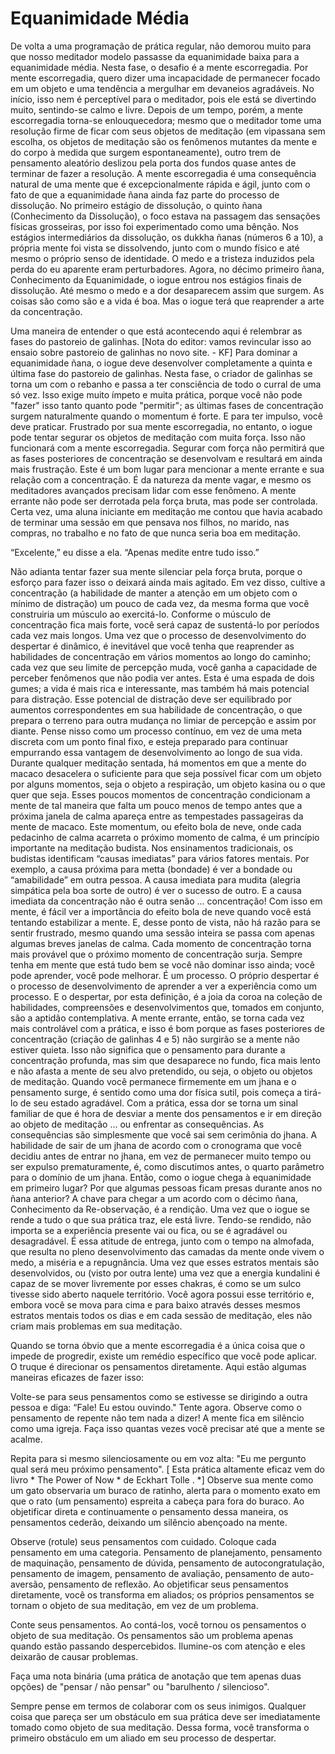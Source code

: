 # Equanimidade Média

De volta a uma programação de prática regular, não demorou muito para que nosso meditador modelo passasse da equanimidade baixa para a equanimidade média. Nesta fase, o desafio é a mente escorregadia. Por mente escorregadia, quero dizer uma incapacidade de permanecer focado em um objeto e uma tendência a mergulhar em devaneios agradáveis. No início, isso nem é perceptível para o meditador, pois ele está se divertindo muito, sentindo-se calmo e livre. Depois de um tempo, porém, a mente escorregadia torna-se enlouquecedora; mesmo que o meditador tome uma resolução firme de ficar com seus objetos de meditação (em vipassana sem escolha, os objetos de meditação são os fenômenos mutantes da mente e do corpo à medida que surgem espontaneamente), outro trem de pensamento aleatório deslizou pela porta dos fundos quase antes de terminar de fazer a resolução. A mente escorregadia é uma consequência natural de uma mente que é excepcionalmente rápida e ágil, junto com o fato de que a equanimidade ñana ainda faz parte do processo de dissolução. No primeiro estágio de dissolução, o quinto ñana (Conhecimento da Dissolução), o foco estava na passagem das sensações físicas grosseiras, por isso foi experimentado como uma bênção. Nos estágios intermediários da dissolução, os dukkha ñanas (números 6 a 10), a própria mente foi vista se dissolvendo, junto com o mundo físico e até mesmo o próprio senso de identidade. O medo e a tristeza induzidos pela perda do eu aparente eram perturbadores. Agora, no décimo primeiro ñana, Conhecimento da Equanimidade, o iogue entrou nos estágios finais de dissolução. Até mesmo o medo e a dor desaparecem assim que surgem. As coisas são como são e a vida é boa. Mas o iogue terá que reaprender a arte da concentração.

Uma maneira de entender o que está acontecendo aqui é relembrar as fases do pastoreio de galinhas. [Nota do editor: vamos revincular isso ao ensaio sobre pastoreio de galinhas no novo site. - KF] Para dominar a equanimidade ñana, o iogue deve desenvolver completamente a quinta e última fase do pastoreio de galinhas. Nesta fase, o criador de galinhas se torna um com o rebanho e passa a ter consciência de todo o curral de uma só vez. Isso exige muito ímpeto e muita prática, porque você não pode "fazer" isso tanto quanto pode "permitir"; as últimas fases de concentração surgem naturalmente quando o momentum é forte. E para ter impulso, você deve praticar. Frustrado por sua mente escorregadia, no entanto, o iogue pode tentar segurar os objetos de meditação com muita força. Isso não funcionará com a mente escorregadia. Segurar com força não permitirá que as fases posteriores de concentração se desenvolvam e resultará em ainda mais frustração.
Este é um bom lugar para mencionar a mente errante e sua relação com a concentração. É da natureza da mente vagar, e mesmo os meditadores avançados precisam lidar com esse fenômeno. A mente errante não pode ser derrotada pela força bruta, mas pode ser controlada. Certa vez, uma aluna iniciante em meditação me contou que havia acabado de terminar uma sessão em que pensava nos filhos, no marido, nas compras, no trabalho e no fato de que nunca seria boa em meditação.

“Excelente,” eu disse a ela. “Apenas medite entre tudo isso.”

Não adianta tentar fazer sua mente silenciar pela força bruta, porque o esforço para fazer isso o deixará ainda mais agitado. Em vez disso, cultive a concentração (a habilidade de manter a atenção em um objeto com o mínimo de distração) um pouco de cada vez, da mesma forma que você construiria um músculo ao exercitá-lo. Conforme o músculo de concentração fica mais forte, você será capaz de sustentá-lo por períodos cada vez mais longos. Uma vez que o processo de desenvolvimento do despertar é dinâmico, é inevitável que você tenha que reaprender as habilidades de concentração em vários momentos ao longo do caminho; cada vez que seu limite de percepção muda, você ganha a capacidade de perceber fenômenos que não podia ver antes. Esta é uma espada de dois gumes; a vida é mais rica e interessante, mas também há mais potencial para distração. Esse potencial de distração deve ser equilibrado por aumentos correspondentes em sua habilidade de concentração, o que prepara o terreno para outra mudança no limiar de percepção e assim por diante. Pense nisso como um processo contínuo, em vez de uma meta discreta com um ponto final fixo, e esteja preparado para continuar empurrando essa vantagem de desenvolvimento ao longo de sua vida.
Durante qualquer meditação sentada, há momentos em que a mente do macaco desacelera o suficiente para que seja possível ficar com um objeto por alguns momentos, seja o objeto a respiração, um objeto kasina ou o que quer que seja. Esses poucos momentos de concentração condicionam a mente de tal maneira que falta um pouco menos de tempo antes que a próxima janela de calma apareça entre as tempestades passageiras da mente de macaco. Este momentum, ou efeito bola de neve, onde cada pedacinho de calma acarreta o próximo momento de calma, é um princípio importante na meditação budista. Nos ensinamentos tradicionais, os budistas identificam “causas imediatas” para vários fatores mentais. Por exemplo, a causa próxima para metta (bondade) é ver a bondade ou “amabilidade” em outra pessoa. A causa imediata para mudita (alegria simpática pela boa sorte de outro) é ver o sucesso de outro. E a causa imediata da concentração não é outra senão ... concentração! Com isso em mente, é fácil ver a importância do efeito bola de neve quando você está tentando estabilizar a mente. E, desse ponto de vista, não há razão para se sentir frustrado, mesmo quando uma sessão inteira se passa com apenas algumas breves janelas de calma. Cada momento de concentração torna mais provável que o próximo momento de concentração surja. Sempre tenha em mente que está tudo bem se você não dominar isso ainda; você pode aprender, você pode melhorar. É um processo. O próprio despertar é o processo de desenvolvimento de aprender a ver a experiência como um processo. E o despertar, por esta definição, é a joia da coroa na coleção de habilidades, compreensões e desenvolvimentos que, tomados em conjunto, são a aptidão contemplativa.
A mente errante, então, se torna cada vez mais controlável com a prática, e isso é bom porque as fases posteriores de concentração (criação de galinhas 4 e 5) não surgirão se a mente não estiver quieta. Isso não significa que o pensamento para durante a concentração profunda, mas sim que desaparece no fundo, fica mais lento e não afasta a mente de seu alvo pretendido, ou seja, o objeto ou objetos de meditação. Quando você permanece firmemente em um jhana e o pensamento surge, é sentido como uma dor física sutil, pois começa a tirá-lo de seu estado agradável. Com a prática, essa dor se torna um sinal familiar de que é hora de desviar a mente dos pensamentos e ir em direção ao objeto de meditação ... ou enfrentar as consequências. As consequências são simplesmente que você sai sem cerimônia do jhana. A habilidade de sair de um jhana de acordo com o cronograma que você decidiu antes de entrar no jhana, em vez de permanecer muito tempo ou ser expulso prematuramente, é, como discutimos antes, o quarto parâmetro para o domínio de um jhana.
Então, como o iogue chega à equanimidade em primeiro lugar? Por que algumas pessoas ficam presas durante anos no ñana anterior? A chave para chegar a um acordo com o décimo ñana, Conhecimento da Re-observação, é a rendição. Uma vez que o iogue se rende a tudo o que sua prática traz, ele está livre. Tendo-se rendido, não importa se a experiência presente vai ou fica, ou se é agradável ou desagradável. É essa atitude de entrega, junto com o tempo na almofada, que resulta no pleno desenvolvimento das camadas da mente onde vivem o medo, a miséria e a repugnância. Uma vez que esses estratos mentais são desenvolvidos, ou (visto por outra lente) uma vez que a energia kundalini é capaz de se mover livremente por esses chakras, é como se um sulco tivesse sido aberto naquele território. Você agora possui esse território e, embora você se mova para cima e para baixo através desses mesmos estratos mentais todos os dias e em cada sessão de meditação, eles não criam mais problemas em sua meditação.

Quando se torna óbvio que a mente escorregadia é a única coisa que o impede de progredir, existe um remédio específico que você pode aplicar. O truque é direcionar os pensamentos diretamente. Aqui estão algumas maneiras eficazes de fazer isso:

Volte-se para seus pensamentos como se estivesse se dirigindo a outra pessoa e diga: “Fale! Eu estou ouvindo." Tente agora. Observe como o pensamento de repente não tem nada a dizer! A mente fica em silêncio como uma igreja. Faça isso quantas vezes você precisar até que a mente se acalme.

Repita para si mesmo silenciosamente ou em voz alta: "Eu me pergunto qual será meu próximo pensamento". [ Esta prática altamente eficaz vem do livro * The Power of Now * de Eckhart Tolle . *] Observe sua mente como um gato observaria um buraco de ratinho, alerta para o momento exato em que o rato (um pensamento) espreita a cabeça para fora do buraco. Ao objetificar direta e continuamente o pensamento dessa maneira, os pensamentos cederão, deixando um silêncio abençoado na mente.

Observe (rotule) seus pensamentos com cuidado. Coloque cada pensamento em uma categoria. Pensamento de planejamento, pensamento de maquinação, pensamento de dúvida, pensamento de autocongratulação, pensamento de imagem, pensamento de avaliação, pensamento de auto-aversão, pensamento de reflexão. Ao objetificar seus pensamentos diretamente, você os transforma em aliados; os próprios pensamentos se tornam o objeto de sua meditação, em vez de um problema.

Conte seus pensamentos. Ao contá-los, você tornou os pensamentos o objeto de sua meditação. Os pensamentos são um problema apenas quando estão passando despercebidos. Ilumine-os com atenção e eles deixarão de causar problemas.

Faça uma nota binária (uma prática de anotação que tem apenas duas opções) de "pensar / não pensar" ou "barulhento / silencioso".

Sempre pense em termos de colaborar com os seus inimigos. Qualquer coisa que pareça ser um obstáculo em sua prática deve ser imediatamente tomado como objeto de sua meditação. Dessa forma, você transforma o primeiro obstáculo em um aliado em seu processo de despertar.